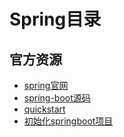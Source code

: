 # Spring目录

## 官方资源

- [spring官网](https://spring.io/)
- [spring-boot源码](https://github.com/spring-projects/spring-boot)
- [quickstart](https://spring.io/quickstart)
- [初始化springboot项目](https://start.spring.io/)


